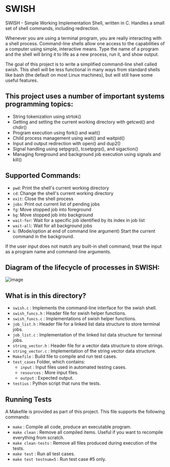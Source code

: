 # SWISH
SWISH - Simple Working Implementation Shell, written in C. Handles a small set of shell commands, including redirection.

Whenever you are using a terminal program, you are really interacting with a shell process. Command-line shells allow one access to the capabilities of a computer using simple, interactive means. Type the name of a program and the shell will bring it to life as a new process, run it, and show output.

The goal of this project is to write a simplified command-line shell called swish. This shell will be less functional in many ways from standard shells like bash (the default on most Linux machines), but will still have some useful features.

## This project uses a number of important systems programming topics:

- String tokenization using strtok()
- Getting and setting the current working directory with getcwd() and chdir()
- Program execution using fork() and wait()
- Child process management using wait() and waitpid()
- Input and output redirection with open() and dup2()
- Signal handling using setpgrp(), tcsetpgrp(), and sigaction()
- Managing foreground and background job execution using signals and kill()

## Supported Commands:

- <code>pwd</code>: Print the shell's current working directory
- <code>cd</code>: Change the shell's current working directory
- <code>exit</code>: Close the shell process
- <code>jobs</code>: Print out current list of pending jobs
- <code>fg</code>: Move stopped job into foreground
- <code>bg</code>: Move stopped job into background
- <code>wait-for</code>: Wait for a specific job identified by its index in job list
- <code>wait-all</code>: Wait for all background jobs
- <code>&</code>: (Mode/option at end of command line argument) Start the current command in the background.

If the user input does not match any built-in shell command, treat the input as a program name and command-line arguments.

## Diagram of the lifecycle of processes in SWISH:
![image](https://github.com/JacksonKary/SWISH/assets/117691954/5ce06de0-b111-4c8f-89ee-2625038ab099)


## What is in this directory?
<ul>
  <li>  <code>swish.c</code> : Implements the command-line interface for the swish shell.
  <li>  <code>swish_funcs.h</code> : Header file for swish helper functions.
  <li>  <code>swish_funcs.c</code> : Implementations of swish helper functions.
  <li>  <code>job_list.h</code> : Header file for a linked list data structure to store terminal jobs.
  <li>  <code>job_list.c</code> : Implementation of the linked list data structure for terminal jobs.
  <li>  <code>string_vector.h</code> : Header file for a vector data structure to store strings.
  <li>  <code>string_vector.c</code> : Implementation of the string vector data structure.
  <li>  <code>Makefile</code> : Build file to compile and run test cases.
  <li>  <code>test_cases</code> Folder, which contains:
  <ul>
    <li>  <code>input</code> : Input files used in automated testing cases.
    <li>  <code>resources</code> : More input files.
    <li>  <code>output</code> : Expected output.
  </ul>
  <li>  <code>testius</code> : Python script that runs the tests.
</ul>

## Running Tests

A Makefile is provided as part of this project. This file supports the following commands:

<ul>
  <li>  <code>make</code> : Compile all code, produce an executable program.
  <li>  <code>make clean</code> : Remove all compiled items. Useful if you want to recompile everything from scratch.
  <li>  <code>make clean-tests</code> : Remove all files produced during execution of the tests.
  <li>  <code>make test</code> : Run all test cases.
  <li>  <code>make test testnum=5</code> : Run test case #5 only.
</ul>
